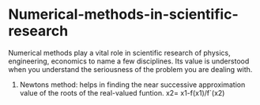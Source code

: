 # Numerical-methods-in-scientific-research

Numerical methods play a vital role in scientific research of physics, engineering, economics to name a few disciplines.
Its value is understood when you understand the seriousness of the problem you are dealing with.


1. Newtons method: helps in finding the near successive approximation value of the roots of the real-valued funtion.
                                     x2= x1-f(x1)/f`(x2)
